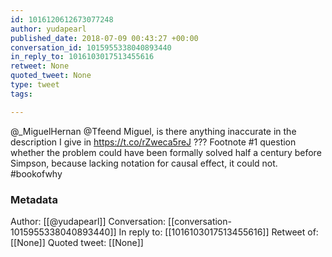 ```yaml
---
id: 1016120612673077248
author: yudapearl
published_date: 2018-07-09 00:43:27 +00:00
conversation_id: 1015955338040893440
in_reply_to: 1016103017513455616
retweet: None
quoted_tweet: None
type: tweet
tags:

---
```


@_MiguelHernan @Tfeend Miguel, is there anything inaccurate in the description I give in
https://t.co/rZweca5reJ  ???
Footnote #1 question whether the problem could have been
formally solved half a century before Simpson, because lacking notation for
causal effect, it could not. #bookofwhy

### Metadata

Author: [[@yudapearl]]
Conversation: [[conversation-1015955338040893440]]
In reply to: [[1016103017513455616]]
Retweet of: [[None]]
Quoted tweet: [[None]]
